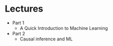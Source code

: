 # Lectures

- Part 1
    - A Quick Introduction to Machine Learning
- Part 2
    - Causal inference and ML